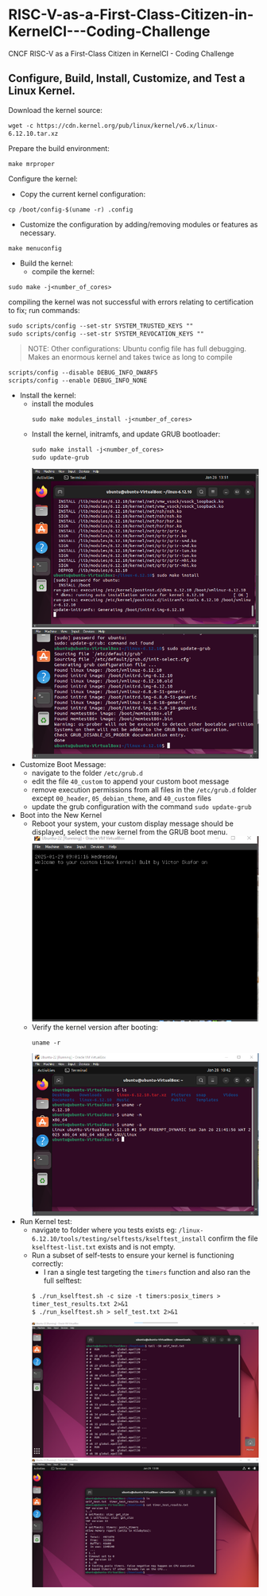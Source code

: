 # RISC-V-as-a-First-Class-Citizen-in-KernelCI---Coding-Challenge
CNCF RISC-V as a First-Class Citizen in KernelCI - Coding Challenge


## Configure, Build, Install, Customize, and Test a Linux Kernel.

Download the kernel source:
```ssh
wget -c https://cdn.kernel.org/pub/linux/kernel/v6.x/linux-6.12.10.tar.xz

```

Prepare the build environment:
```ssh
make mrproper
```

Configure the kernel:
- Copy the current kernel configuration:
```ssh
cp /boot/config-$(uname -r) .config
```
- Customize the configuration by adding/removing
modules or features as necessary.
```ssh
make menuconfig
```
- Build the kernel:
  - compile the kernel:
```ssh
sudo make -j<number_of_cores>
```
  compiling the kernel was not successful with errors relating to certification to
  fix; run commands: 
  ```ssh
sudo scripts/config --set-str SYSTEM_TRUSTED_KEYS ""
sudo scripts/config --set-str SYSTEM_REVOCATION_KEYS ""
```
> NOTE: Other configurations: Ubuntu config file has full debugging. Makes an enormous kernel and takes twice as long to compile
```ssh
scripts/config --disable DEBUG_INFO_DWARF5
scripts/config --enable DEBUG_INFO_NONE
```
- Install the kernel:
  - install the modules
    ```ssh
    sudo make modules_install -j<number_of_cores>
    ```
  - Install the kernel, initramfs, and update GRUB bootloader:
    ```ssh
    sudo make install -j<number_of_cores>
    sudo update-grub
    ```
    ![](./make-install.png)
    ![](./grub-update.png)
- Customize Boot Message:
  - navigate to the folder `/etc/grub.d`
  - edit the file `40_custom` to append your custom boot message
  - remove execution permissions from all files in the `/etc/grub.d` folder except `00_header`, `05_debian_theme`, and `40_custom` files
  - update the grub configuration with the command `sudo update-grub`
- Boot into the New Kernel
  - Reboot your system, your custom display message should be displayed, select the new kernel from the GRUB boot menu.
    ![](./new-date.png)
  - Verify the kernel version after booting:
    ```ssh
    uname -r
    ```
    ![](./new-6.12.10.png)
- Run Kernel test:
  - navigate to folder where you tests exists eg: `/linux-6.12.10/tools/testing/selftests/kselftest_install` confirm the file `kselftest-list.txt` exists and is not empty.
  - Run a subset of self-tests to ensure your kernel is functioning correctly:
      - I ran a single test targeting the `timers` function and also ran the full selftest:
      ```ssh
      $ ./run_kselftest.sh -c size -t timers:posix_timers > timer_test_results.txt 2>&1
      $ ./run_kselftest.sh > self_test.txt 2>&1
      ```
      ![](./self_test_50.png)
      ![](./timer_test_results.png)
  
